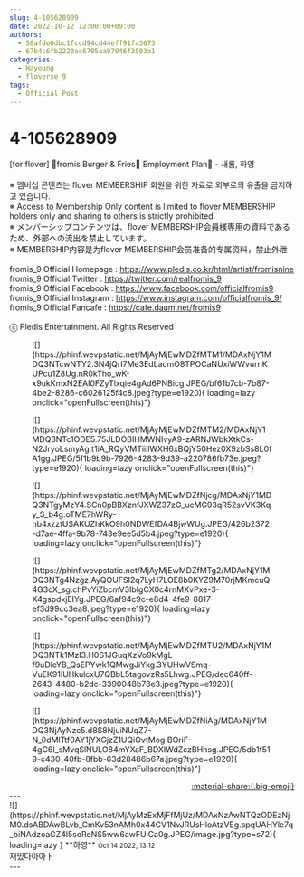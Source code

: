 ```yaml
---
slug: 4-105628909
date: 2022-10-12 12:00:00+09:00
authors:
  - 58afde0dbc1fccd94cd44eff91fa3673
  - 67b4c6fb2220ac6705aa97046f3503a1
categories:
  - Hayoung
  - floverse_9
tags:
  - Official Post
---
```


# 4-105628909

<div class="post-container" markdown="1">
<div class="content-container md-sidebar__scrollwrap" markdown="1">

[for flover] 🍔fromis Burger & Fries🍟 Employment Plan📑 - 새롬, 하영<br><br>※ 멤버십 콘텐츠는 flover MEMBERSHIP 회원을 위한 자료로 외부로의 유출을 금지하고 있습니다.<br>※ Access to Membership Only content is limited to flover MEMBERSHIP holders only and sharing to others is strictly prohibited.<br>※ メンバーシップコンテンツは、flover MEMBERSHIP会員様専用の資料であるため、外部への流出を禁止しています。<br>※ MEMBERSHIP内容是为flover MEMBERSHIP会员准备的专属资料，禁止外泄<br><br>fromis_9 Official Homepage : <a href="https://www.pledis.co.kr/html/artist/fromisnine">https://www.pledis.co.kr/html/artist/fromisnine</a><br>fromis_9 Official Twitter : <a href="https://twitter.com/realfromis_9">https://twitter.com/realfromis_9</a><br>fromis_9 Official Facebook : <a href="https://www.facebook.com/officialfromis9">https://www.facebook.com/officialfromis9</a><br>fromis_9 Official Instagram : <a href="https://www.instagram.com/officialfromis_9/">https://www.instagram.com/officialfromis_9/</a><br>fromis_9 Official Fancafe : <a href="https://cafe.daum.net/fromis9">https://cafe.daum.net/fromis9</a><br><br>ⓒ Pledis Entertainment. All Rights Reserved
<figure markdown="1">
![](https://phinf.wevpstatic.net/MjAyMjEwMDZfMTM1/MDAxNjY1MDQ3NTcwNTY2.3N4jQrI7Me3EdLacmO8TPOCaNUxiWWvurnKUPcu1Z8Ug.nR0kTho_wK-x9ukKmxN2EAl0FZyTlxqie4gAd6PNBicg.JPEG/bf61b7cb-7b87-4be2-8286-c6026125f4c8.jpeg?type=e1920){ loading=lazy onclick="openFullscreen(this)"}
</figure>
<figure markdown="1">
![](https://phinf.wevpstatic.net/MjAyMjEwMDZfMTM2/MDAxNjY1MDQ3NTc1ODE5.75JLDOBIHMWNIvyA9-zARNJWbkXtkCs-N2JryoLsmyAg.t1iA_RQyVMTiiilWXH6xBQjY50Hez0X9zbSs8L0fA1gg.JPEG/5f1b9b9b-7926-4283-9d39-a220786fb73e.jpeg?type=e1920){ loading=lazy onclick="openFullscreen(this)"}
</figure>
<figure markdown="1">
![](https://phinf.wevpstatic.net/MjAyMjEwMDZfNjcg/MDAxNjY1MDQ3NTgyMzY4.SCn0pBBXznfJXWZ37zG_ucMG93qR52svVK3Kqy_S_b4g.oTME7hWRy-hb4xzztUSAKUZhKkO9h0NDWEfDA4BjwWUg.JPEG/426b2372-d7ae-4ffa-9b78-743e9ee5d5b4.jpeg?type=e1920){ loading=lazy onclick="openFullscreen(this)"}
</figure>
<figure markdown="1">
![](https://phinf.wevpstatic.net/MjAyMjEwMDZfMTg2/MDAxNjY1MDQ3NTg4Nzgz.AyQOUFSI2q7LyH7LOE8b0KYZ9M70rjMKmcuQ4G3cX_sg.chPvYiZbcmV3IbIgCX0c4rnMXvPxe-3-X4gspdxjEIYg.JPEG/6af94c9c-e8d4-4fe9-8817-ef3d99cc3ea8.jpeg?type=e1920){ loading=lazy onclick="openFullscreen(this)"}
</figure>
<figure markdown="1">
![](https://phinf.wevpstatic.net/MjAyMjEwMDZfMTU2/MDAxNjY1MDQ3NTk1MzI3.H0S1JGuqXzVo9kMgL-f9uDleYB_QsEPYwk1QMwgJiYkg.3YUHwVSmq-VuEK91IUHkulcxU7QBbL5tagovzRs5Lhwg.JPEG/dec640ff-2643-4480-b2dc-3390048b78e3.jpeg?type=e1920){ loading=lazy onclick="openFullscreen(this)"}
</figure>
<figure markdown="1">
![](https://phinf.wevpstatic.net/MjAyMjEwMDZfNiAg/MDAxNjY1MDQ3NjAyNzc5.d8S8NjuiNUqZ7-N_0dMlTtf0AY1jYXGjzZ1UQiOvtMog.BOriF-4gC6I_sMvqSlNULO84mYXaF_BDXIWdZczBHhsg.JPEG/5db1f519-c430-40fb-8fbb-63d28486b67a.jpeg?type=e1920){ loading=lazy onclick="openFullscreen(this)"}
</figure>
</div>
</div>

<div style="text-align: right;" markdown="1">
<a href="https://weverse.io/fromis9/media/4-105628909" style="text-align: right;">:material-share:{.big-emoji}</a>
</div>
---

<div class="comments-container md-sidebar__scrollwrap" markdown="1">
<div class="comment" markdown="1">
<div class='id-container' markdown="1">
![](https://phinf.wevpstatic.net/MjAyMzExMjFfMjUz/MDAxNzAwNTQzODEzNjM0.dsABDAwBLvb_CmKv53nAMh0x44CV1NvJRUsHloAtzVEg.spqUAHYle7q_biNAdzoaGZ4l5soReNS5ww6awFUlCa0g.JPEG/image.jpg?type=s72){ loading=lazy }
**<span class="artist">하영</span>** <small>Oct 14 2022, 13:12</small><br>
</div>
<div class='comment-body' markdown="1">
재밌다아아ㅏ
</div>
</div>
</div>
---
